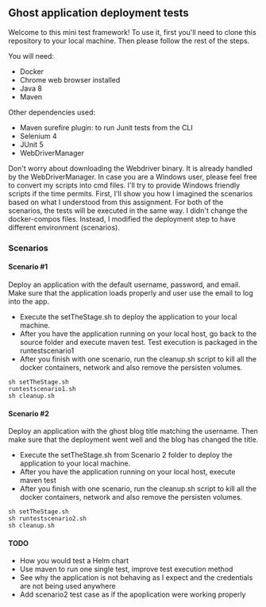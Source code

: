 ## Ghost application deployment tests

Welcome to this mini test framework! To use it, first you'll need to clone this repository to your local machine. Then please follow the rest of the steps.

You will need:
* Docker 
* Chrome web browser installed
* Java 8
* Maven

Other dependencies used:

* Maven surefire plugin: to run Junit tests from the CLI
* Selenium 4
* JUnit 5
* WebDriverManager

Don't worry about downloading the Webdriver binary. It is already handled by the WebDriverManager.
In case you are a Windows user, please feel free to convert my scripts into cmd files. I'll try to provide Windows friendly scripts if the time permits.
First, I'll show you how I imagined the scenarios based on what I understood from this assignment.
For both of the scenarios, the tests will be executed in the same way.
I didn't change the docker-compos files. Instead, I modified the deployment step to have different environment (scenarios).

### Scenarios

#### Scenario #1
Deploy an application with the default username, password, and email. Make sure that the application loads properly and user use the email to log into the app. 

* Execute the setTheStage.sh to deploy the application to your local machine.
* After you have the application running on your local host, go back to the source folder and execute maven test. Test execution is packaged in the runtestscenario1
* After you finish with one scenario, run the cleanup.sh script to kill all the docker containers, network and also remove the persisten volumes.

```
sh setTheStage.sh
runtestscenario1.sh
sh cleanup.sh
```


#### Scenario #2
Deploy an application with the ghost blog title matching the username. Then make sure that the deployment went well and the blog has changed the title.


* Execute the setTheStage.sh from Scenario 2 folder to deploy the application to your local machine.
* After you have the application running on your local host, execute maven test
* After you finish with one scenario, run the cleanup.sh script to kill all the docker containers, network and also remove the persisten volumes.

```
sh setTheStage.sh
sh runtestscenario2.sh
sh cleanup.sh
```

#### TODO

* How you would test a Helm chart
* Use maven to run one single test, improve test execution method
* See why the application is not behaving as I expect and the credentials are not being used anywhere
* Add scenario2 test case as if the apoplication were working properly